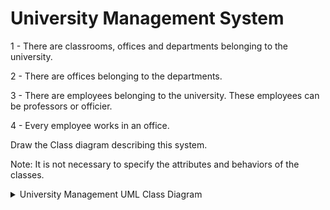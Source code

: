 # University Management System
 
1 - There are classrooms, offices and departments belonging to the university.

2 - There are offices belonging to the departments.

3 - There are employees belonging to the university. These employees can be professors or officier.

4 - Every employee works in an office.

Draw the Class diagram describing this system.

Note: It is not necessary to specify the attributes and behaviors of the classes.

<details>
<summary>University Management UML Class Diagram</summary>
<a href="https://app.gleek.io/diagrams/5Iptj-JAZuaqBfbGd8y2dg" target="_blank">
 <img width="674" alt="Ekran Resmi 2023-06-18 ÖS 11 35 11" src="https://github.com/ssemaatopcu/oop.dev/assets/72090045/a7267c92-65a8-42c8-912d-624582cd54ae">
</a>
</details>



